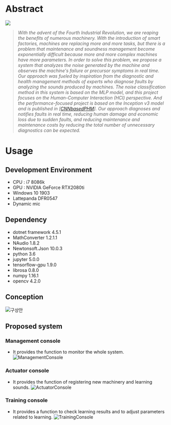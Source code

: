 
# Abstract
[![](https://user-images.githubusercontent.com/25438139/90119211-3efeb680-dd94-11ea-918f-72ddc255e9e8.PNG)](https://youtu.be/BveubkMsziM)
>*With the advent of the Fourth Industrial Revolution, we are reaping the benefits of numerous machinery. With the introduction of smart factories, machines are replacing more and more tasks, but there is a problem that maintenance and soundness management become exponentially difficult because more and more complex machines have more parameters. In order to solve this problem, we propose a system that analyzes the noise generated by the machine and observes the machine's failure or precursor symptoms in real time. Our approach was fueled by inspiration from the diagnostic and health management methods of experts who diagnose faults by analyzing the sounds produced by machines. The noise classification method in this system is based on the MLP model, and this project focuses on the Human-Computer Interaction (HCI) perspective. And the performance-focused project is based on the Inception v3 model and is published in [[CNNbasedPHM](https://github.com/intelli8786/CNNbasedPHM)]. Our approach diagnoses and notifies faults in real time, reducing human damage and economic loss due to sudden faults, and reducing maintenance and maintenance costs by reducing the total number of unnecessary diagnostics can be expected.*

# Usage
## Development Environment
* CPU : i7 8086k
* GPU : NVIDIA GeForce RTX2080ti
* Windows 10 1903
* Lattepanda DFR0547
* Dynamic mic
## Dependency
* dotnet framework 4.5.1
* MathConverter 1.2.1.1
* NAudio 1.8.2
* Newtonsoft.Json 10.0.3
* python 3.6
* jupyter 5.0.0
* tensorflow-gpu 1.9.0
* librosa 0.8.0
* numpy 1.16.1
* opencv 4.2.0


## Conception
![구상안](https://user-images.githubusercontent.com/25438139/90116468-7ff4cc00-dd90-11ea-94f5-221128da021c.png)

## Proposed system
### Management console
* It provides the function to monitor the whole system.
![ManagementConsole](https://user-images.githubusercontent.com/25438139/90116475-82572600-dd90-11ea-9e33-8e079fdbb859.png)

### Actuator console
* It provides the function of registering new machinery and learning sounds.
![ActuatorConsole](https://user-images.githubusercontent.com/25438139/90116471-8125f900-dd90-11ea-8788-12d85dfab7bc.png)

### Training console
* It provides a function to check learning results and to adjust parameters related to learning.
![TrainingConsole](https://user-images.githubusercontent.com/25438139/90116473-81be8f80-dd90-11ea-8ba0-ba8fb33fb702.png)